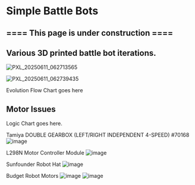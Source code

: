 # Simple Battle Bots
## ==== This page is under construction ==== ##
## Various 3D printed battle bot iterations. ##
![PXL_20250611_062713565](https://github.com/user-attachments/assets/447ab889-45ad-45ac-81df-28438b0619dd)

![PXL_20250611_062739435](https://github.com/user-attachments/assets/4284406f-c229-408a-b057-6d5591004dc7)


Evolution Flow Chart goes here

## Motor Issues ##
Logic Chart goes here.

Tamiya DOUBLE GEARBOX (LEFT/RIGHT INDEPENDENT 4-SPEED) #70168
![image](https://github.com/user-attachments/assets/f18b093b-a962-4dd9-a93d-c9631d5ad1d2)


L298N Motor Controller Module
![image](https://github.com/user-attachments/assets/ac2ac19c-d227-4338-a0bf-070dadb7d090)

Sunfounder Robot Hat
![image](https://github.com/user-attachments/assets/9271db99-e232-49b6-867c-8cbc924bba93)

Budget Robot Motors
![image](https://github.com/user-attachments/assets/1501dd95-f7bd-471a-abe0-1fc8599b455c)
![image](https://github.com/user-attachments/assets/e88f908d-1c64-4a94-a01b-83d072f72bde)

